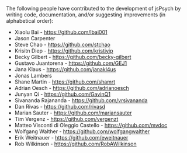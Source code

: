 The following people have contributed to the development of jsPsych by writing code, documentation, and/or suggesting improvements (in alphabetical order):
* Xiaolu Bai - https://github.com/lbai001
* Jason Carpenter
* Steve Chao - https://github.com/stchao
* Krisitn Diep - https://github.com/kristiyip
* Becky Gilbert - https://github.com/becky-gilbert
* Gustavo Juantorena - https://github.com/GEJ1
* Jana Klaus - https://github.com/janakl4us
* Jonas Lambers
* Shane Martin - https://github.com/shamrt
* Adrian Oesch - https://github.com/adrianoesch
* Junyan Qi - https://github.com/GavinQ1
* Sivananda Rajananda - https://github.com/vrsivananda
* Dan Rivas - https://github.com/rivasd
* Marian Sauter - https://github.com/mariansauter
* Tim Vergenz - https://github.com/vergenzt
* Matteo Visconti di Oleggio Castello - https://github.com/mvdoc
* Wolfgang Walther - https://github.com/wolfgangwalther
* Erik Weitnauer - https://github.com/eweitnauer
* Rob Wilkinson - https://github.com/RobAWilkinson
